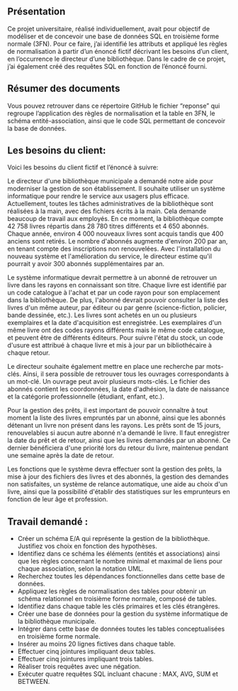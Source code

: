 ## Présentation

Ce projet universitaire, réalisé individuellement, avait pour objectif de modéliser et de concevoir une base de données SQL en troisième forme normale (3FN). Pour ce faire, j’ai identifié les attributs et appliqué les règles de normalisation à partir d’un énoncé fictif décrivant les besoins d’un client, en l’occurrence le directeur d’une bibliothèque. Dans le cadre de ce projet, j’ai également créé des requêtes SQL en fonction de l’énoncé fourni. 

## Résumer des documents

Vous pouvez retrouver dans ce répertoire GitHub le fichier “reponse” qui regroupe l’application des règles de normalisation et la table en 3FN, le schéma entité-association, ainsi que le code SQL permettant de concevoir la base de données.

## Les besoins du client:

Voici les besoins du client fictif et l’énoncé à suivre:

Le directeur d'une bibliothèque municipale a demandé notre aide pour moderniser la gestion de son établissement. Il souhaite utiliser un système informatique pour rendre le service aux usagers plus efficace. Actuellement, toutes les tâches administratives de la bibliothèque sont réalisées à la main, avec des fichiers écrits à la main. Cela demande beaucoup de travail aux employés. En ce moment, la bibliothèque compte 42 758 livres répartis dans 28 780 titres différents et 4 650 abonnés. Chaque année, environ 4 000 nouveaux livres sont acquis tandis que 400 anciens sont retirés. Le nombre d'abonnés augmente d'environ 200 par an, en tenant compte des inscriptions non renouvelées. Avec l'installation du nouveau système et l'amélioration du service, le directeur estime qu'il pourrait y avoir 300 abonnés supplémentaires par an.

Le système informatique devrait permettre à un abonné de retrouver un livre dans les rayons en connaissant son titre. Chaque livre est identifié par un code catalogue à l'achat et par un code rayon pour son emplacement dans la bibliothèque. De plus, l'abonné devrait pouvoir consulter la liste des livres d'un même auteur, par éditeur ou par genre (science-fiction, policier, bande dessinée, etc.). Les livres sont achetés en un ou plusieurs exemplaires et la date d'acquisition est enregistrée. Les exemplaires d'un même livre ont des codes rayons différents mais le même code catalogue, et peuvent être de différents éditeurs. Pour suivre l'état du stock, un code d'usure est attribué à chaque livre et mis à jour par un bibliothécaire à chaque retour.

Le directeur souhaite également mettre en place une recherche par mots-clés. Ainsi, il sera possible de retrouver tous les ouvrages correspondants à un mot-clé. Un ouvrage peut avoir plusieurs mots-clés. Le fichier des abonnés contient les coordonnées, la date d'adhésion, la date de naissance et la catégorie professionnelle (étudiant, enfant, etc.).

Pour la gestion des prêts, il est important de pouvoir connaître à tout moment la liste des livres empruntés par un abonné, ainsi que les abonnés détenant un livre non présent dans les rayons. Les prêts sont de 15 jours, renouvelables si aucun autre abonné n'a demandé le livre. Il faut enregistrer la date du prêt et de retour, ainsi que les livres demandés par un abonné. Ce dernier bénéficiera d'une priorité lors du retour du livre, maintenue pendant une semaine après la date de retour.

Les fonctions que le système devra effectuer sont la gestion des prêts, la mise à jour des fichiers des livres et des abonnés, la gestion des demandes non satisfaites, un système de relance automatique, une aide au choix d'un livre, ainsi que la possibilité d'établir des statistiques sur les emprunteurs en fonction de leur âge et profession.

## Travail demandé :
- Créer un schéma E/A qui représente la gestion de la bibliothèque. Justifiez vos choix en fonction des hypothèses.
- Identifiez dans ce schéma les éléments (entités et associations) ainsi que les règles concernant le nombre minimal et maximal de liens pour chaque association, selon la notation UML.
- Recherchez toutes les dépendances fonctionnelles dans cette base de données.
- Appliquez les règles de normalisation des tables pour obtenir un schéma relationnel en troisième forme normale, composé de tables.
- Identifiez dans chaque table les clés primaires et les clés étrangères.
- Créer une base de données pour la gestion du système informatique de la bibliothèque municipale.
- Intégrer dans cette base de données toutes les tables conceptualisées en troisième forme normale.
- Insérer au moins 20 lignes fictives dans chaque table.
- Effectuer cinq jointures impliquant deux tables.
- Effectuer cinq jointures impliquant trois tables.
- Réaliser trois requêtes avec une négation.
- Exécuter quatre requêtes SQL incluant chacune : MAX, AVG, SUM et BETWEEN.
